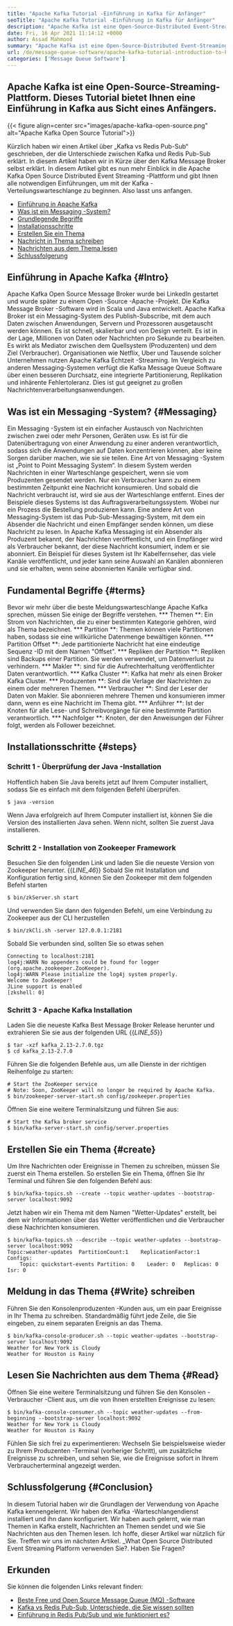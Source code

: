 ```yaml
---
title: "Apache Kafka Tutorial -Einführung in Kafka für Anfänger" 
seoTitle: "Apache Kafka Tutorial -Einführung in Kafka für Anfänger" 
description: "Apache Kafka ist eine Open-Source-Distributed Event-Streaming-Plattform. Dieses Tutorial ist ein Anfängerleitfaden, um Apache Kafka Grund zu verstehen." 
date: Fri, 16 Apr 2021 11:14:12 +0000
author: Assad Mahmood
summary: "Apache Kafka ist eine Open-Source-Distributed Event-Streaming-Plattform. Dieses Tutorial bietet Ihnen eine Einführung in Kafka aus der Sicht eines Anfängers." 
url: /de/message-queue-software/apache-kafka-tutorial-introduction-to-kafka-for-beginners/
categories: ['Message Queue Software']
---
```


## Apache Kafka ist eine Open-Source-Streaming-Plattform. Dieses Tutorial bietet Ihnen eine Einführung in Kafka aus Sicht eines Anfängers.

{{< figure align=center src="images/apache-kafka-open-source.png" alt="Apache Kafka Open Source Tutorial">}}

Kürzlich haben wir einen Artikel über „Kafka vs Redis Pub-Sub“ geschrieben, der die Unterschiede zwischen Kafka und Redis Pub-Sub erklärt. In diesem Artikel haben wir in Kürze über den Kafka Message Broker selbst erklärt. In diesem Artikel gibt es nun mehr Einblick in die Apache Kafka Open Source Distributed Event Streaming -Plattform und gibt Ihnen alle notwendigen Einführungen, um mit der Kafka -Verteilungswarteschlange zu beginnen. Also lasst uns anfangen.
  * [Einführung in Apache Kafka][1]
  * [Was ist ein Messaging -System?][2]
  * [Grundlegende Begriffe][3]
  * [Installationsschritte][4]
  * [Erstellen Sie ein Thema][5]
  * [Nachricht in Thema schreiben][6]
  * [Nachrichten aus dem Thema lesen][7]
  * [Schlussfolgerung][8]

## Einführung in Apache Kafka {#Intro}
Apache Kafka Open Source Message Broker wurde bei LinkedIn gestartet und wurde später zu einem Open -Source -Apache -Projekt. Die Kafka Message Broker -Software wird in Scala und Java entwickelt. Apache Kafka Broker ist ein Messaging-System des Publish-Subscribe, mit dem auch Daten zwischen Anwendungen, Servern und Prozessoren ausgetauscht werden können. Es ist schnell, skalierbar und von Design verteilt. Es ist in der Lage, Millionen von Daten oder Nachrichten pro Sekunde zu bearbeiten. Es wirkt als Mediator zwischen dem Quellsystem (Produzenten) und dem Ziel (Verbraucher). Organisationen wie Netflix, Uber und Tausende solcher Unternehmen nutzen Apache Kafka Echtzeit -Streaming. Im Vergleich zu anderen Messaging-Systemen verfügt die Kafka Message Queue Software über einen besseren Durchsatz, eine integrierte Partitionierung, Replikation und inhärente Fehlertoleranz. Dies ist gut geeignet zu großen Nachrichtenverarbeitungsanwendungen.

## Was ist ein Messaging -System? {#Messaging}
Ein Messaging -System ist ein einfacher Austausch von Nachrichten zwischen zwei oder mehr Personen, Geräten usw. Es ist für die Datenübertragung von einer Anwendung zu einer anderen verantwortlich, sodass sich die Anwendungen auf Daten konzentrieren können, aber keine Sorgen darüber machen, wie sie sie teilen.
Eine Art von Messaging -System ist „Point to Point Messaging System“. In diesem System werden Nachrichten in einer Warteschlange gespeichert, wenn sie vom Produzenten gesendet werden. Nur ein Verbraucher kann zu einem bestimmten Zeitpunkt eine Nachricht konsumieren. Und sobald die Nachricht verbraucht ist, wird sie aus der Warteschlange entfernt. Eines der Beispiele dieses Systems ist das Auftragsverarbeitungssystem. Wobei nur ein Prozess die Bestellung produzieren kann.
Eine andere Art von Messaging-System ist das Pub-Sub-Messaging-System, mit dem ein Absender die Nachricht und einen Empfänger senden können, um diese Nachricht zu lesen. In Apache Kafka Messaging ist ein Absender als Produzent bekannt, der Nachrichten veröffentlicht, und ein Empfänger wird als Verbraucher bekannt, der diese Nachricht konsumiert, indem er sie abonniert. Ein Beispiel für dieses System ist Ihr Kabelfernseher, das viele Kanäle veröffentlicht, und jeder kann seine Auswahl an Kanälen abonnieren und sie erhalten, wenn seine abonnierten Kanäle verfügbar sind.

## Fundamental Begriffe {#terms}
Bevor wir mehr über die beste Meldungswarteschlange Apache Kafka sprechen, müssen Sie einige der Begriffe verstehen.
  *** Themen **: Ein Strom von Nachrichten, die zu einer bestimmten Kategorie gehören, wird als Thema bezeichnet.
  *** Partition **: Themen können viele Partitionen haben, sodass sie eine willkürliche Datenmenge bewältigen können.
  *** Partition Offset **: Jede partitionierte Nachricht hat eine eindeutige Sequenz -ID mit dem Namen "Offset".
  *** Repliken der Partition **: Repliken sind Backups einer Partition. Sie werden verwendet, um Datenverlust zu verhindern.
  *** Makler **: sind für die Aufrechterhaltung veröffentlichter Daten verantwortlich.
  *** Kafka Cluster **: Kafka hat mehr als einen Broker Kafka Cluster.
  *** Produzenten **: Sind die Verlage der Nachrichten zu einem oder mehreren Themen.
  *** Verbraucher **: Sind der Leser der Daten von Makler. Sie abonnieren mehrere Themen und konsumieren immer dann, wenn es eine Nachricht im Thema gibt.
  *** Anführer **: Ist der Knoten für alle Lese- und Schreibvorgänge für eine bestimmte Partition verantwortlich.
  *** Nachfolger **: Knoten, der den Anweisungen der Führer folgt, werden als Follower bezeichnet.

## Installationsschritte {#steps}

### Schritt 1 - Überprüfung der Java -Installation
Hoffentlich haben Sie Java bereits jetzt auf Ihrem Computer installiert, sodass Sie es einfach mit dem folgenden Befehl überprüfen.
```
$ java -version
```
Wenn Java erfolgreich auf Ihrem Computer installiert ist, können Sie die Version des installierten Java sehen. Wenn nicht, sollten Sie zuerst Java installieren.

### Schritt 2 - Installation von Zookeeper Framework
Besuchen Sie den folgenden Link und laden Sie die neueste Version von Zookeeper herunter.
{{_LINE_46_}}
Sobald Sie mit Installation und Konfiguration fertig sind, können Sie den Zookeeper mit dem folgenden Befehl starten
```
$ bin/zkServer.sh start
```
Und verwenden Sie dann den folgenden Befehl, um eine Verbindung zu Zookeeper aus der CLI herzustellen
```
$ bin/zkCli.sh -server 127.0.0.1:2181
```
Sobald Sie verbunden sind, sollten Sie so etwas sehen
```
Connecting to localhost:2181
log4j:WARN No appenders could be found for logger (org.apache.zookeeper.ZooKeeper).
log4j:WARN Please initialize the log4j system properly.
Welcome to ZooKeeper!
JLine support is enabled
[zkshell: 0]
```

### Schritt 3 - Apache Kafka Installation
Laden Sie die neueste Kafka Best Message Broker Release herunter und extrahieren Sie sie aus der folgenden URL
{{_LINE_55_}}
```
$ tar -xzf kafka_2.13-2.7.0.tgz
$ cd kafka_2.13-2.7.0
```
Führen Sie die folgenden Befehle aus, um alle Dienste in der richtigen Reihenfolge zu starten:
```
# Start the ZooKeeper service
# Note: Soon, ZooKeeper will no longer be required by Apache Kafka.
$ bin/zookeeper-server-start.sh config/zookeeper.properties
```
Öffnen Sie eine weitere Terminalsitzung und führen Sie aus:
```
# Start the Kafka broker service
$ bin/kafka-server-start.sh config/server.properties
```

## Erstellen Sie ein Thema {#create}
Um Ihre Nachrichten oder Ereignisse in Themen zu schreiben, müssen Sie zuerst ein Thema erstellen. So erstellen Sie ein Thema, öffnen Sie Ihr Terminal und führen Sie den folgenden Befehl aus:
```
$ bin/kafka-topics.sh --create --topic weather-updates --bootstrap-server localhost:9092
```
Jetzt haben wir ein Thema mit dem Namen "Wetter-Updates" erstellt, bei dem wir Informationen über das Wetter veröffentlichen und die Verbraucher diese Nachrichten konsumieren.
```
$ bin/kafka-topics.sh --describe --topic weather-updates --bootstrap-server localhost:9092
Topic:weather-updates  PartitionCount:1    ReplicationFactor:1 Configs:
    Topic: quickstart-events Partition: 0    Leader: 0   Replicas: 0 Isr: 0

```

## Meldung in das Thema {#Write} schreiben
Führen Sie den Konsolenproduzenten -Kunden aus, um ein paar Ereignisse in Ihr Thema zu schreiben. Standardmäßig führt jede Zeile, die Sie eingeben, zu einem separaten Ereignis an das Thema.
```
$ bin/kafka-console-producer.sh --topic weather-updates --bootstrap-server localhost:9092
Weather for New York is Cloudy
Weather for Houston is Rainy
```

## Lesen Sie Nachrichten aus dem Thema {#Read}
Öffnen Sie eine weitere Terminalsitzung und führen Sie den Konsolen -Verbraucher -Client aus, um die von Ihnen erstellten Ereignisse zu lesen:
```
$ bin/kafka-console-consumer.sh --topic weather-updates --from-beginning --bootstrap-server localhost:9092
Weather for New York is Cloudy
Weather for Houston is Rainy
```
Fühlen Sie sich frei zu experimentieren: Wechseln Sie beispielsweise wieder zu Ihrem Produzenten -Terminal (vorheriger Schritt), um zusätzliche Ereignisse zu schreiben, und sehen Sie, wie die Ereignisse sofort in Ihrem Verbraucherterminal angezeigt werden.

## Schlussfolgerung {#Conclusion}
In diesem Tutorial haben wir die Grundlagen der Verwendung von Apache Kafka kennengelernt. Wir haben den Kafka -Warteschlangendienst installiert und ihn dann konfiguriert. Wir haben auch gelernt, wie man Themen in Kafka erstellt, Nachrichten an Themen sendet und wie Sie Nachrichten aus den Themen lesen. Ich hoffe, dieser Artikel war nützlich für Sie. Treffen wir uns im nächsten Artikel.
_What Open Source Distributed Event Streaming Platform verwenden Sie?. Haben Sie Fragen?

## Erkunden
Sie können die folgenden Links relevant finden:
  * [Beste Free und Open Source Message Queue (MQ) -Software][10]
  * [Kafka vs Redis Pub-Sub, Unterschiede, die Sie wissen sollten][11]
  * [Einführung in Redis Pub/Sub und wie funktioniert es?][12]

  
[1]: #intro
[2]: #messaging
[3]: #terms
[4]: #steps
[5]: #create
[6]: #write
[7]: #read
[8]: #conclusion
[9]: mailto:yasir.saeed@aspose.com
[10]: https://products.containerize.com/message-queue-software/
[11]: https://blog.containerize.com/database-management-software/kafka-vs-redis-pub-sub-differences-which-you-should-know/
[12]: https://blog.containerize.com/database-management-software/introduction-to-redis-pubsub-and-how-does-it-work/
